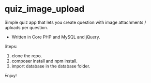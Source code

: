# quiz_image_upload

Simple quiz app that lets you create question with image attachments / uploads per question.

- Written in Core PHP and MySQL and jQuery.

Steps:
1. clone the repo.
2. composer install and npm install.
3. import database in the database folder.

Enjoy!
